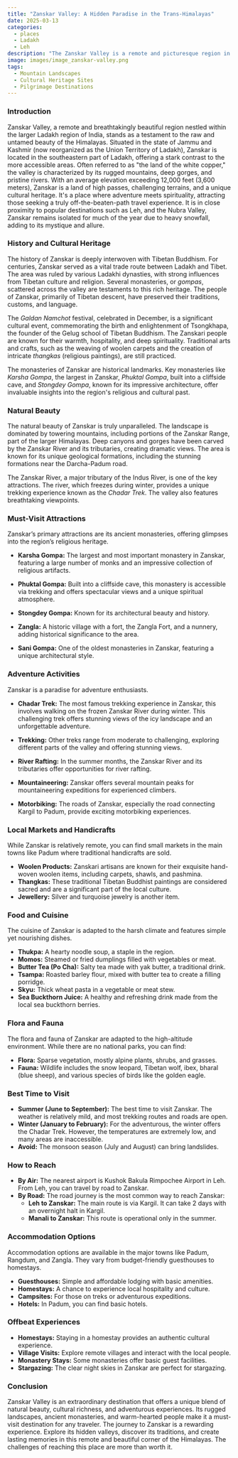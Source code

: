 ```yaml
---
title: "Zanskar Valley: A Hidden Paradise in the Trans-Himalayas"
date: 2025-03-13
categories:
  - places
  - Ladakh
  - Leh
description: "The Zanskar Valley is a remote and picturesque region in the Trans-Himalayas of Ladakh, India. Known for its stunning landscapes, crystal-clear rivers, and dramatic gorges, it offers a mix of adventure and cultural experiences. The valley is home to ancient Buddhist monasteries and vibrant local culture, surrounded by towering peaks like Kang Yatse and Zanskar Ri."
image: images/image_zanskar-valley.png
tags: 
  - Mountain Landscapes
  - Cultural Heritage Sites
  - Pilgrimage Destinations
---
```



### **Introduction**

Zanskar Valley, a remote and breathtakingly beautiful region nestled within the larger Ladakh region of India, stands as a testament to the raw and untamed beauty of the Himalayas. Situated in the state of Jammu and Kashmir (now reorganized as the Union Territory of Ladakh), Zanskar is located in the southeastern part of Ladakh, offering a stark contrast to the more accessible areas. Often referred to as "the land of the white copper," the valley is characterized by its rugged mountains, deep gorges, and pristine rivers. With an average elevation exceeding 12,000 feet (3,600 meters), Zanskar is a land of high passes, challenging terrains, and a unique cultural heritage. It's a place where adventure meets spirituality, attracting those seeking a truly off-the-beaten-path travel experience. It is in close proximity to popular destinations such as Leh, and the Nubra Valley, Zanskar remains isolated for much of the year due to heavy snowfall, adding to its mystique and allure.

### **History and Cultural Heritage**

The history of Zanskar is deeply interwoven with Tibetan Buddhism. For centuries, Zanskar served as a vital trade route between Ladakh and Tibet. The area was ruled by various Ladakhi dynasties, with strong influences from Tibetan culture and religion. Several monasteries, or *gompas*, scattered across the valley are testaments to this rich heritage. The people of Zanskar, primarily of Tibetan descent, have preserved their traditions, customs, and language.

The *Galdan Namchot* festival, celebrated in December, is a significant cultural event, commemorating the birth and enlightenment of Tsongkhapa, the founder of the Gelug school of Tibetan Buddhism. The Zanskari people are known for their warmth, hospitality, and deep spirituality. Traditional arts and crafts, such as the weaving of woolen carpets and the creation of intricate *thangkas* (religious paintings), are still practiced.

The monasteries of Zanskar are historical landmarks. Key monasteries like *Karsha Gompa*, the largest in Zanskar, *Phuktal Gompa*, built into a cliffside cave, and *Stongdey Gompa*, known for its impressive architecture, offer invaluable insights into the region's religious and cultural past.



### **Natural Beauty**

The natural beauty of Zanskar is truly unparalleled. The landscape is dominated by towering mountains, including portions of the Zanskar Range, part of the larger Himalayas. Deep canyons and gorges have been carved by the Zanskar River and its tributaries, creating dramatic views. The area is known for its unique geological formations, including the stunning formations near the Darcha-Padum road.

The Zanskar River, a major tributary of the Indus River, is one of the key attractions. The river, which freezes during winter, provides a unique trekking experience known as the *Chadar Trek*. The valley also features breathtaking viewpoints.



### **Must-Visit Attractions**

Zanskar’s primary attractions are its ancient monasteries, offering glimpses into the region’s religious heritage.

*   **Karsha Gompa:** The largest and most important monastery in Zanskar, featuring a large number of monks and an impressive collection of religious artifacts.



*   **Phuktal Gompa:** Built into a cliffside cave, this monastery is accessible via trekking and offers spectacular views and a unique spiritual atmosphere.



*   **Stongdey Gompa:** Known for its architectural beauty and history.



*   **Zangla:** A historic village with a fort, the Zangla Fort, and a nunnery, adding historical significance to the area.
*   **Sani Gompa:** One of the oldest monasteries in Zanskar, featuring a unique architectural style.


### **Adventure Activities**

Zanskar is a paradise for adventure enthusiasts.

*   **Chadar Trek:** The most famous trekking experience in Zanskar, this involves walking on the frozen Zanskar River during winter. This challenging trek offers stunning views of the icy landscape and an unforgettable adventure.
    
*   **Trekking:** Other treks range from moderate to challenging, exploring different parts of the valley and offering stunning views.
*   **River Rafting:** In the summer months, the Zanskar River and its tributaries offer opportunities for river rafting.
*   **Mountaineering:** Zanskar offers several mountain peaks for mountaineering expeditions for experienced climbers.
*   **Motorbiking:** The roads of Zanskar, especially the road connecting Kargil to Padum, provide exciting motorbiking experiences.

### **Local Markets and Handicrafts**

While Zanskar is relatively remote, you can find small markets in the main towns like Padum where traditional handicrafts are sold.

*   **Woolen Products:** Zanskari artisans are known for their exquisite hand-woven woolen items, including carpets, shawls, and pashmina.
*   **Thangkas:** These traditional Tibetan Buddhist paintings are considered sacred and are a significant part of the local culture.
*   **Jewellery:** Silver and turquoise jewelry is another item.

### **Food and Cuisine**

The cuisine of Zanskar is adapted to the harsh climate and features simple yet nourishing dishes.

*   **Thukpa:** A hearty noodle soup, a staple in the region.
*   **Momos:** Steamed or fried dumplings filled with vegetables or meat.
*   **Butter Tea (Po Cha):** Salty tea made with yak butter, a traditional drink.
*   **Tsampa:** Roasted barley flour, mixed with butter tea to create a filling porridge.
*   **Skyu:** Thick wheat pasta in a vegetable or meat stew.
*   **Sea Buckthorn Juice:** A healthy and refreshing drink made from the local sea buckthorn berries.



### **Flora and Fauna**

The flora and fauna of Zanskar are adapted to the high-altitude environment. While there are no national parks, you can find:

*   **Flora:** Sparse vegetation, mostly alpine plants, shrubs, and grasses.
*   **Fauna:** Wildlife includes the snow leopard, Tibetan wolf, ibex, bharal (blue sheep), and various species of birds like the golden eagle.

### **Best Time to Visit**

*   **Summer (June to September):** The best time to visit Zanskar. The weather is relatively mild, and most trekking routes and roads are open.
*   **Winter (January to February):** For the adventurous, the winter offers the Chadar Trek. However, the temperatures are extremely low, and many areas are inaccessible.
*   **Avoid:** The monsoon season (July and August) can bring landslides.

### **How to Reach**

*   **By Air:** The nearest airport is Kushok Bakula Rimpochee Airport in Leh. From Leh, you can travel by road to Zanskar.
*   **By Road:** The road journey is the most common way to reach Zanskar:
    *   **Leh to Zanskar:** The main route is via Kargil. It can take 2 days with an overnight halt in Kargil.
    *   **Manali to Zanskar:** This route is operational only in the summer.



### **Accommodation Options**

Accommodation options are available in the major towns like Padum, Rangdum, and Zangla. They vary from budget-friendly guesthouses to homestays.

*   **Guesthouses:** Simple and affordable lodging with basic amenities.
*   **Homestays:** A chance to experience local hospitality and culture.
*   **Campsites:** For those on treks or adventurous expeditions.
*   **Hotels:** In Padum, you can find basic hotels.



### **Offbeat Experiences**

*   **Homestays:** Staying in a homestay provides an authentic cultural experience.
*   **Village Visits:** Explore remote villages and interact with the local people.
*   **Monastery Stays:** Some monasteries offer basic guest facilities.
*   **Stargazing:** The clear night skies in Zanskar are perfect for stargazing.

### **Conclusion**

Zanskar Valley is an extraordinary destination that offers a unique blend of natural beauty, cultural richness, and adventurous experiences. Its rugged landscapes, ancient monasteries, and warm-hearted people make it a must-visit destination for any traveler. The journey to Zanskar is a rewarding experience. Explore its hidden valleys, discover its traditions, and create lasting memories in this remote and beautiful corner of the Himalayas. The challenges of reaching this place are more than worth it.


